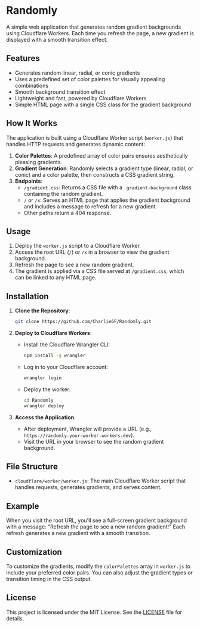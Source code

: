 # Randomly

A simple web application that generates random gradient backgrounds using Cloudflare Workers. Each time you refresh the page, a new gradient is displayed with a smooth transition effect.

## Features

- Generates random linear, radial, or conic gradients
- Uses a predefined set of color palettes for visually appealing combinations
- Smooth background transition effect
- Lightweight and fast, powered by Cloudflare Workers
- Simple HTML page with a single CSS class for the gradient background

## How It Works

The application is built using a Cloudflare Worker script (`worker.js`) that handles HTTP requests and generates dynamic content:

1. **Color Palettes**: A predefined array of color pairs ensures aesthetically pleasing gradients.
2. **Gradient Generation**: Randomly selects a gradient type (linear, radial, or conic) and a color palette, then constructs a CSS gradient string.
3. **Endpoints**:
   - `/gradient.css`: Returns a CSS file with a `.gradient-background` class containing the random gradient.
   - `/` or `/x`: Serves an HTML page that applies the gradient background and includes a message to refresh for a new gradient.
   - Other paths return a 404 response.

## Usage

1. Deploy the `worker.js` script to a Cloudflare Worker.
2. Access the root URL (`/`) or `/x` in a browser to view the gradient background.
3. Refresh the page to see a new random gradient.
4. The gradient is applied via a CSS file served at `/gradient.css`, which can be linked to any HTML page.

## Installation

1. **Clone the Repository**:
   ```bash
   git clone https://github.com/Charlie6F/Randomly.git
   ```

2. **Deploy to Cloudflare Workers**:
   - Install the Cloudflare Wrangler CLI:
     ```bash
     npm install -g wrangler
     ```
   - Log in to your Cloudflare account:
     ```bash
     wrangler login
     ```
   - Deploy the worker:
     ```bash
     cd Randomly
     wrangler deploy
     ```

3. **Access the Application**:
   - After deployment, Wrangler will provide a URL (e.g., `https://randomly.your-worker.workers.dev`).
   - Visit the URL in your browser to see the random gradient background.

## File Structure

- `cloudflare/worker/worker.js`: The main Cloudflare Worker script that handles requests, generates gradients, and serves content.

## Example

When you visit the root URL, you'll see a full-screen gradient background with a message: "Refresh the page to see a new random gradient!" Each refresh generates a new gradient with a smooth transition.

## Customization

To customize the gradients, modify the `colorPalettes` array in `worker.js` to include your preferred color pairs. You can also adjust the gradient types or transition timing in the CSS output.

## License

This project is licensed under the MIT License. See the [LICENSE](LICENSE) file for details.